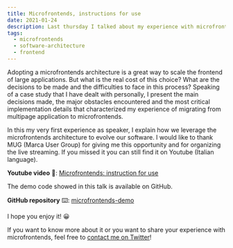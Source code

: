 ```yaml
---
title: Microfrontends, instructions for use
date: 2021-01-24
description: Last thursday I talked about my experience with microfrontends at MUG (Marca User Group). Here you can find some resources.
tags:
  - microfrontends
  - software-architecture
  - frontend
---
```


Adopting a microfrontends architecture is a great way to scale the frontend of large applications. But what is the real cost of this choice? What are the decisions to be made and the difficulties to face in this process? Speaking of a case study that I have dealt with personally, I present the main decisions made, the major obstacles encountered and the most critical implementation details that characterized my experience of migrating from multipage application to microfrontends.

In this my very first experience as speaker, I explain how we leverage the microfrontends architecture to evolve our software. I would like to thank MUG (Marca User Group) for giving me this opportunity and for organizing the live streaming. If you missed it you can still find it on Youtube (Italian language).

**Youtube video** 🎥: [Microfrontends: instruction for use](https://www.youtube.com/watch?v=7UraMZ94aAw)

The demo code showed in this talk is available on GitHub.

**GitHub repository** ⌨️: [microfrontends-demo](https://github.com/mbellagamba/microfrontends-demo)

I hope you enjoy it! 😀

If you want to know more about it or you want to share your experience with microfrontends, feel free to [contact me on Twitter](https://twitter.com/mircobellaG)!
